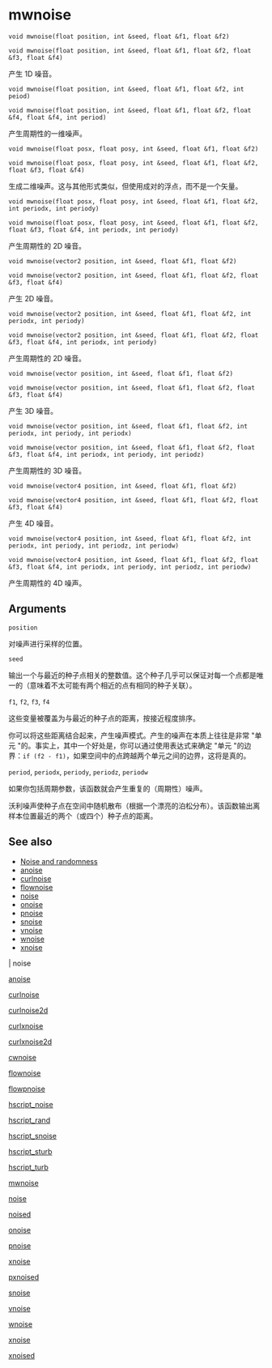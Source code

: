 # mwnoise

`void mwnoise(float position, int &seed, float &f1, float &f2)`

`void mwnoise(float position, int &seed, float &f1, float &f2, float &f3, float &f4)`

产生 1D 噪音。

`void mwnoise(float position, int &seed, float &f1, float &f2, int peiod)`

`void mwnoise(float position, int &seed, float &f1, float &f2, float &f4, float &f4, int period)`

产生周期性的一维噪声。

`void mwnoise(float posx, float posy, int &seed, float &f1, float &f2)`

`void mwnoise(float posx, float posy, int &seed, float &f1, float &f2, float &f3, float &f4)`

生成二维噪声。这与其他形式类似，但使用成对的浮点，而不是一个矢量。

`void mwnoise(float posx, float posy, int &seed, float &f1, float &f2, int periodx, int periody)`

`void mwnoise(float posx, float posy, int &seed, float &f1, float &f2, float &f3, float &f4, int periodx, int periody)`

产生周期性的 2D 噪音。

`void mwnoise(vector2 position, int &seed, float &f1, float &f2)`

`void mwnoise(vector2 position, int &seed, float &f1, float &f2, float &f3, float &f4)`

产生 2D 噪音。

`void mwnoise(vector2 position, int &seed, float &f1, float &f2, int periodx, int periody)`

`void mwnoise(vector2 position, int &seed, float &f1, float &f2, float &f3, float &f4, int periodx, int periody)`

产生周期性的 2D 噪音。

`void mwnoise(vector position, int &seed, float &f1, float &f2)`

`void mwnoise(vector position, int &seed, float &f1, float &f2, float &f3, float &f4)`

产生 3D 噪音。

`void mwnoise(vector position, int &seed, float &f1, float &f2, int periodx, int periody, int periodx)`

`void mwnoise(vector position, int &seed, float &f1, float &f2, float &f3, float &f4, int periodx, int periody, int periodz)`

产生周期性的 3D 噪音。

`void mwnoise(vector4 position, int &seed, float &f1, float &f2)`

`void mwnoise(vector4 position, int &seed, float &f1, float &f2, float &f3, float &f4)`

产生 4D 噪音。

`void mwnoise(vector4 position, int &seed, float &f1, float &f2, int periodx, int periody, int periodz, int periodw)`

`void mwnoise(vector4 position, int &seed, float &f1, float &f2, float &f3, float &f4, int periodx, int periody, int periodz, int periodw)`

产生周期性的 4D 噪声。

## Arguments

`position`

对噪声进行采样的位置。

`seed`

输出一个与最近的种子点相关的整数值。这个种子几乎可以保证对每一个点都是唯一的（意味着不太可能有两个相近的点有相同的种子关联）。

`f1`, `f2`, `f3`, `f4`

这些变量被覆盖为与最近的种子点的距离，按接近程度排序。

你可以将这些距离结合起来，产生噪声模式。产生的噪声在本质上往往是非常 "单元 "的。事实上，其中一个好处是，你可以通过使用表达式来确定 "单元 "的边界：`if (f2 - f1)`，如果空间中的点跨越两个单元之间的边界，这将是真的。

`period`, `periodx`, `periody`, `periodz`, `periodw`

如果你包括周期参数，该函数就会产生重复的（周期性）噪声。

沃利噪声使种子点在空间中随机散布（根据一个漂亮的泊松分布）。该函数输出离样本位置最近的两个（或四个）种子点的距离。

## See also

- [Noise and randomness](../random.html)
- [anoise](anoise.html)
- [curlnoise](curlnoise.html)
- [flownoise](flownoise.html)
- [noise](noise.html)
- [onoise](onoise.html)
- [pnoise](pnoise.html)
- [snoise](snoise.html)
- [vnoise](vnoise.html)
- [wnoise](wnoise.html)
- [xnoise](xnoise.html)

|
noise

[anoise](anoise.html)

[curlnoise](curlnoise.html)

[curlnoise2d](curlnoise2d.html)

[curlxnoise](curlxnoise.html)

[curlxnoise2d](curlxnoise2d.html)

[cwnoise](cwnoise.html)

[flownoise](flownoise.html)

[flowpnoise](flowpnoise.html)

[hscript_noise](hscript_noise.html)

[hscript_rand](hscript_rand.html)

[hscript_snoise](hscript_snoise.html)

[hscript_sturb](hscript_sturb.html)

[hscript_turb](hscript_turb.html)

[mwnoise](mwnoise.html)

[noise](noise.html)

[noised](noised.html)

[onoise](onoise.html)

[pnoise](pnoise.html)

[xnoise](pxnoise.html)

[pxnoised](pxnoised.html)

[snoise](snoise.html)

[vnoise](vnoise.html)

[wnoise](wnoise.html)

[xnoise](xnoise.html)

[xnoised](xnoised.html)
